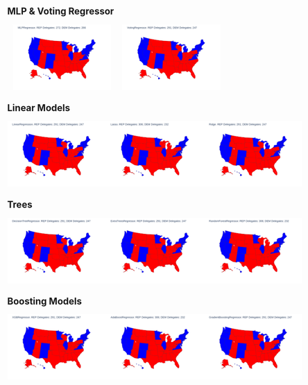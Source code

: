 ## MLP & Voting Regressor

<div style="display: flex; justify-content: space-around;">
    <img src="./images/png/MLPRegressor.png" alt="MLPRegressor Prediction" style="width: 45%;"/>
    <img src="./images/png/VotingRegressor.png" alt="VotingRegressor Prediction" style="width: 45%;"/>
</div>

## Linear Models

<div style="display: flex; justify-content: space-around;">
    <img src="./images/png/LinearRegression.png" alt="LinearRegression Prediction" style="width: 45%;"/>
    <img src="./images/png/Lasso.png" alt="Lasso Prediction" style="width: 45%;"/>
    <img src="./images/png/Ridge.png" alt="Ridge Prediction" style="width: 45%;"/>
</div>

## Trees

<div style="display: flex; justify-content: space-around;">
    <img src="./images/png/DecisionTreeRegressor.png" alt="DecisionTreeRegressor Prediction" style="width: 45%;"/>
    <img src="./images/png/ExtraTreesRegressor.png" alt="ExtraTreesRegressor Prediction" style="width: 45%;"/>
    <img src="./images/png/RandomForestRegressor.png" alt="RandomForestRegressor Prediction" style="width: 45%;"/>
</div>

## Boosting Models

<div style="display: flex; justify-content: space-around;">
    <img src="./images/png/XGBRegressor.png" alt="XGBRegressor Prediction" style="width: 45%;"/>
    <img src="./images/png/AdaBoostRegressor.png" alt="AdaBoostRegressor Prediction" style="width: 45%;"/>
    <img src="./images/png/GradientBoostingRegressor.png" alt="GradientBoostingRegressor Prediction" style="width: 45%;"/>
</div>


